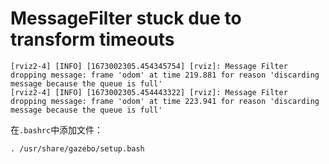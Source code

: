 # MessageFilter stuck due to transform timeouts



```shell
[rviz2-4] [INFO] [1673002305.454345754] [rviz]: Message Filter dropping message: frame 'odom' at time 219.881 for reason 'discarding message because the queue is full'
[rviz2-4] [INFO] [1673002305.454443322] [rviz]: Message Filter dropping message: frame 'odom' at time 223.941 for reason 'discarding message because the queue is full'
```



在`.bashrc`中添加文件：

```shell
. /usr/share/gazebo/setup.bash
```

